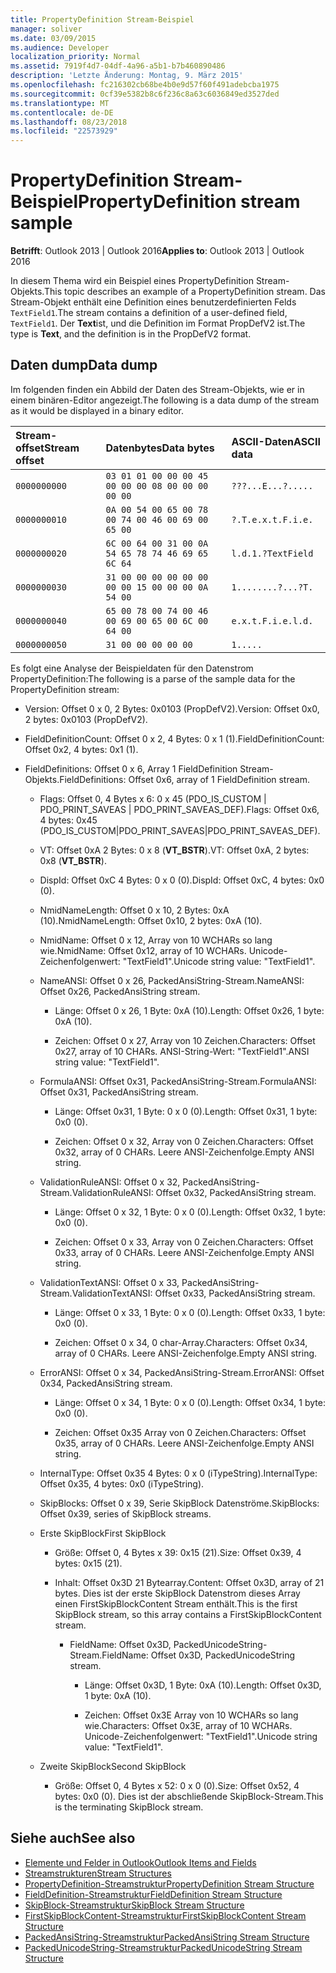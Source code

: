 ```yaml
---
title: PropertyDefinition Stream-Beispiel
manager: soliver
ms.date: 03/09/2015
ms.audience: Developer
localization_priority: Normal
ms.assetid: 7919f4d7-04df-4a96-a5b1-b7b460890486
description: 'Letzte Änderung: Montag, 9. März 2015'
ms.openlocfilehash: fc216302cb68be4b0e9d57f60f491adebcba1975
ms.sourcegitcommit: 0cf39e5382b8c6f236c8a63c6036849ed3527ded
ms.translationtype: MT
ms.contentlocale: de-DE
ms.lasthandoff: 08/23/2018
ms.locfileid: "22573929"
---
```

# <a name="propertydefinition-stream-sample"></a><span data-ttu-id="63939-103">PropertyDefinition Stream-Beispiel</span><span class="sxs-lookup"><span data-stu-id="63939-103">PropertyDefinition stream sample</span></span>

<span data-ttu-id="63939-104">**Betrifft**: Outlook 2013 | Outlook 2016</span><span class="sxs-lookup"><span data-stu-id="63939-104">**Applies to**: Outlook 2013 | Outlook 2016</span></span> 
  
<span data-ttu-id="63939-105">In diesem Thema wird ein Beispiel eines PropertyDefinition Stream-Objekts.</span><span class="sxs-lookup"><span data-stu-id="63939-105">This topic describes an example of a PropertyDefinition stream.</span></span> <span data-ttu-id="63939-106">Das Stream-Objekt enthält eine Definition eines benutzerdefinierten Felds `TextField1`.</span><span class="sxs-lookup"><span data-stu-id="63939-106">The stream contains a definition of a user-defined field,  `TextField1`.</span></span> <span data-ttu-id="63939-107">Der **Text**ist, und die Definition im Format PropDefV2 ist.</span><span class="sxs-lookup"><span data-stu-id="63939-107">The type is **Text**, and the definition is in the PropDefV2 format.</span></span>
  
## <a name="data-dump"></a><span data-ttu-id="63939-108">Daten dump</span><span class="sxs-lookup"><span data-stu-id="63939-108">Data dump</span></span>

<span data-ttu-id="63939-109">Im folgenden finden ein Abbild der Daten des Stream-Objekts, wie er in einem binären-Editor angezeigt.</span><span class="sxs-lookup"><span data-stu-id="63939-109">The following is a data dump of the stream as it would be displayed in a binary editor.</span></span>
  
|<span data-ttu-id="63939-110">Stream-offset</span><span class="sxs-lookup"><span data-stu-id="63939-110">Stream offset</span></span>|<span data-ttu-id="63939-111">Datenbytes</span><span class="sxs-lookup"><span data-stu-id="63939-111">Data bytes</span></span>|<span data-ttu-id="63939-112">ASCII-Daten</span><span class="sxs-lookup"><span data-stu-id="63939-112">ASCII data</span></span>|
|:-----|:-----|:-----|
| `0000000000` <br/> | `03 01 01 00 00 00 45 00 00 00 08 00 00 00 00 00` <br/> | `???...E...?.....` <br/> |
| `0000000010` <br/> | `0A 00 54 00 65 00 78 00 74 00 46 00 69 00 65 00` <br/> | `?.T.e.x.t.F.i.e.` <br/> |
| `0000000020` <br/> | `6C 00 64 00 31 00 0A 54 65 78 74 46 69 65 6C 64` <br/> | `l.d.1.?TextField` <br/> |
| `0000000030` <br/> | `31 00 00 00 00 00 00 00 00 15 00 00 00 0A 54 00` <br/> | `1........?...?T.` <br/> |
| `0000000040` <br/> | `65 00 78 00 74 00 46 00 69 00 65 00 6C 00 64 00` <br/> | `e.x.t.F.i.e.l.d.` <br/> |
| `0000000050` <br/> | `31 00 00 00 00 00` <br/> | `1.....` <br/> |
   
<span data-ttu-id="63939-113">Es folgt eine Analyse der Beispieldaten für den Datenstrom PropertyDefinition:</span><span class="sxs-lookup"><span data-stu-id="63939-113">The following is a parse of the sample data for the PropertyDefinition stream:</span></span>
  
- <span data-ttu-id="63939-114">Version: Offset 0 x 0, 2 Bytes: 0x0103 (PropDefV2).</span><span class="sxs-lookup"><span data-stu-id="63939-114">Version: Offset 0x0, 2 bytes: 0x0103 (PropDefV2).</span></span>
    
- <span data-ttu-id="63939-115">FieldDefinitionCount: Offset 0 x 2, 4 Bytes: 0 x 1 (1).</span><span class="sxs-lookup"><span data-stu-id="63939-115">FieldDefinitionCount: Offset 0x2, 4 bytes: 0x1 (1).</span></span>
    
- <span data-ttu-id="63939-116">FieldDefinitions: Offset 0 x 6, Array 1 FieldDefinition Stream-Objekts.</span><span class="sxs-lookup"><span data-stu-id="63939-116">FieldDefinitions: Offset 0x6, array of 1 FieldDefinition stream.</span></span>
    
  - <span data-ttu-id="63939-117">Flags: Offset 0, 4 Bytes x 6: 0 x 45 (PDO_IS_CUSTOM | PDO_PRINT_SAVEAS | PDO_PRINT_SAVEAS_DEF).</span><span class="sxs-lookup"><span data-stu-id="63939-117">Flags: Offset 0x6, 4 bytes: 0x45 (PDO_IS_CUSTOM|PDO_PRINT_SAVEAS|PDO_PRINT_SAVEAS_DEF).</span></span>
    
  - <span data-ttu-id="63939-118">VT: Offset 0xA 2 Bytes: 0 x 8 (**VT_BSTR**).</span><span class="sxs-lookup"><span data-stu-id="63939-118">VT: Offset 0xA, 2 bytes: 0x8 (**VT_BSTR**).</span></span>
    
  - <span data-ttu-id="63939-119">DispId: Offset 0xC 4 Bytes: 0 x 0 (0).</span><span class="sxs-lookup"><span data-stu-id="63939-119">DispId: Offset 0xC, 4 bytes: 0x0 (0).</span></span>
    
  - <span data-ttu-id="63939-120">NmidNameLength: Offset 0 x 10, 2 Bytes: 0xA (10).</span><span class="sxs-lookup"><span data-stu-id="63939-120">NmidNameLength: Offset 0x10, 2 bytes: 0xA (10).</span></span>
    
  - <span data-ttu-id="63939-121">NmidName: Offset 0 x 12, Array von 10 WCHARs so lang wie.</span><span class="sxs-lookup"><span data-stu-id="63939-121">NmidName: Offset 0x12, array of 10 WCHARs.</span></span> <span data-ttu-id="63939-122">Unicode-Zeichenfolgenwert: "TextField1".</span><span class="sxs-lookup"><span data-stu-id="63939-122">Unicode string value: "TextField1".</span></span>
    
  - <span data-ttu-id="63939-123">NameANSI: Offset 0 x 26, PackedAnsiString-Stream.</span><span class="sxs-lookup"><span data-stu-id="63939-123">NameANSI: Offset 0x26, PackedAnsiString stream.</span></span>
    
    - <span data-ttu-id="63939-124">Länge: Offset 0 x 26, 1 Byte: 0xA (10).</span><span class="sxs-lookup"><span data-stu-id="63939-124">Length: Offset 0x26, 1 byte: 0xA (10).</span></span>
      
    - <span data-ttu-id="63939-125">Zeichen: Offset 0 x 27, Array von 10 Zeichen.</span><span class="sxs-lookup"><span data-stu-id="63939-125">Characters: Offset 0x27, array of 10 CHARs.</span></span> <span data-ttu-id="63939-126">ANSI-String-Wert: "TextField1".</span><span class="sxs-lookup"><span data-stu-id="63939-126">ANSI string value: "TextField1".</span></span>
    
  - <span data-ttu-id="63939-127">FormulaANSI: Offset 0x31, PackedAnsiString-Stream.</span><span class="sxs-lookup"><span data-stu-id="63939-127">FormulaANSI: Offset 0x31, PackedAnsiString stream.</span></span>
    
    - <span data-ttu-id="63939-128">Länge: Offset 0x31, 1 Byte: 0 x 0 (0).</span><span class="sxs-lookup"><span data-stu-id="63939-128">Length: Offset 0x31, 1 byte: 0x0 (0).</span></span>
      
    - <span data-ttu-id="63939-129">Zeichen: Offset 0 x 32, Array von 0 Zeichen.</span><span class="sxs-lookup"><span data-stu-id="63939-129">Characters: Offset 0x32, array of 0 CHARs.</span></span> <span data-ttu-id="63939-130">Leere ANSI-Zeichenfolge.</span><span class="sxs-lookup"><span data-stu-id="63939-130">Empty ANSI string.</span></span>
    
  - <span data-ttu-id="63939-131">ValidationRuleANSI: Offset 0 x 32, PackedAnsiString-Stream.</span><span class="sxs-lookup"><span data-stu-id="63939-131">ValidationRuleANSI: Offset 0x32, PackedAnsiString stream.</span></span>
    
    - <span data-ttu-id="63939-132">Länge: Offset 0 x 32, 1 Byte: 0 x 0 (0).</span><span class="sxs-lookup"><span data-stu-id="63939-132">Length: Offset 0x32, 1 byte: 0x0 (0).</span></span>
      
    - <span data-ttu-id="63939-133">Zeichen: Offset 0 x 33, Array von 0 Zeichen.</span><span class="sxs-lookup"><span data-stu-id="63939-133">Characters: Offset 0x33, array of 0 CHARs.</span></span> <span data-ttu-id="63939-134">Leere ANSI-Zeichenfolge.</span><span class="sxs-lookup"><span data-stu-id="63939-134">Empty ANSI string.</span></span>
    
  - <span data-ttu-id="63939-135">ValidationTextANSI: Offset 0 x 33, PackedAnsiString-Stream.</span><span class="sxs-lookup"><span data-stu-id="63939-135">ValidationTextANSI: Offset 0x33, PackedAnsiString stream.</span></span>
    
    - <span data-ttu-id="63939-136">Länge: Offset 0 x 33, 1 Byte: 0 x 0 (0).</span><span class="sxs-lookup"><span data-stu-id="63939-136">Length: Offset 0x33, 1 byte: 0x0 (0).</span></span>
      
    - <span data-ttu-id="63939-137">Zeichen: Offset 0 x 34, 0 char-Array.</span><span class="sxs-lookup"><span data-stu-id="63939-137">Characters: Offset 0x34, array of 0 CHARs.</span></span> <span data-ttu-id="63939-138">Leere ANSI-Zeichenfolge.</span><span class="sxs-lookup"><span data-stu-id="63939-138">Empty ANSI string.</span></span>
    
  - <span data-ttu-id="63939-139">ErrorANSI: Offset 0 x 34, PackedAnsiString-Stream.</span><span class="sxs-lookup"><span data-stu-id="63939-139">ErrorANSI: Offset 0x34, PackedAnsiString stream.</span></span>
    
    - <span data-ttu-id="63939-140">Länge: Offset 0 x 34, 1 Byte: 0 x 0 (0).</span><span class="sxs-lookup"><span data-stu-id="63939-140">Length: Offset 0x34, 1 byte: 0x0 (0).</span></span>
      
    - <span data-ttu-id="63939-141">Zeichen: Offset 0x35 Array von 0 Zeichen.</span><span class="sxs-lookup"><span data-stu-id="63939-141">Characters: Offset 0x35, array of 0 CHARs.</span></span> <span data-ttu-id="63939-142">Leere ANSI-Zeichenfolge.</span><span class="sxs-lookup"><span data-stu-id="63939-142">Empty ANSI string.</span></span>
    
  - <span data-ttu-id="63939-143">InternalType: Offset 0x35 4 Bytes: 0 x 0 (iTypeString).</span><span class="sxs-lookup"><span data-stu-id="63939-143">InternalType: Offset 0x35, 4 bytes: 0x0 (iTypeString).</span></span>
    
  - <span data-ttu-id="63939-144">SkipBlocks: Offset 0 x 39, Serie SkipBlock Datenströme.</span><span class="sxs-lookup"><span data-stu-id="63939-144">SkipBlocks: Offset 0x39, series of SkipBlock streams.</span></span>
    
  - <span data-ttu-id="63939-145">Erste SkipBlock</span><span class="sxs-lookup"><span data-stu-id="63939-145">First SkipBlock</span></span>
    
    - <span data-ttu-id="63939-146">Größe: Offset 0, 4 Bytes x 39: 0x15 (21).</span><span class="sxs-lookup"><span data-stu-id="63939-146">Size: Offset 0x39, 4 bytes: 0x15 (21).</span></span>
      
    - <span data-ttu-id="63939-147">Inhalt: Offset 0x3D 21 Bytearray.</span><span class="sxs-lookup"><span data-stu-id="63939-147">Content: Offset 0x3D, array of 21 bytes.</span></span> <span data-ttu-id="63939-148">Dies ist der erste SkipBlock Datenstrom dieses Array einen FirstSkipBlockContent Stream enthält.</span><span class="sxs-lookup"><span data-stu-id="63939-148">This is the first SkipBlock stream, so this array contains a FirstSkipBlockContent stream.</span></span>
      
      - <span data-ttu-id="63939-149">FieldName: Offset 0x3D, PackedUnicodeString-Stream.</span><span class="sxs-lookup"><span data-stu-id="63939-149">FieldName: Offset 0x3D, PackedUnicodeString stream.</span></span>
        
        - <span data-ttu-id="63939-150">Länge: Offset 0x3D, 1 Byte: 0xA (10).</span><span class="sxs-lookup"><span data-stu-id="63939-150">Length: Offset 0x3D, 1 byte: 0xA (10).</span></span>
          
        - <span data-ttu-id="63939-151">Zeichen: Offset 0x3E Array von 10 WCHARs so lang wie.</span><span class="sxs-lookup"><span data-stu-id="63939-151">Characters: Offset 0x3E, array of 10 WCHARs.</span></span> <span data-ttu-id="63939-152">Unicode-Zeichenfolgenwert: "TextField1".</span><span class="sxs-lookup"><span data-stu-id="63939-152">Unicode string value: "TextField1".</span></span>
    
  - <span data-ttu-id="63939-153">Zweite SkipBlock</span><span class="sxs-lookup"><span data-stu-id="63939-153">Second SkipBlock</span></span>
    
    - <span data-ttu-id="63939-154">Größe: Offset 0, 4 Bytes x 52: 0 x 0 (0).</span><span class="sxs-lookup"><span data-stu-id="63939-154">Size: Offset 0x52, 4 bytes: 0x0 (0).</span></span> <span data-ttu-id="63939-155">Dies ist der abschließende SkipBlock-Stream.</span><span class="sxs-lookup"><span data-stu-id="63939-155">This is the terminating SkipBlock stream.</span></span>
    
## <a name="see-also"></a><span data-ttu-id="63939-156">Siehe auch</span><span class="sxs-lookup"><span data-stu-id="63939-156">See also</span></span>

- [<span data-ttu-id="63939-157">Elemente und Felder in Outlook</span><span class="sxs-lookup"><span data-stu-id="63939-157">Outlook Items and Fields</span></span>](outlook-items-and-fields.md)
- [<span data-ttu-id="63939-158">Streamstrukturen</span><span class="sxs-lookup"><span data-stu-id="63939-158">Stream Structures</span></span>](stream-structures.md)
- [<span data-ttu-id="63939-159">PropertyDefinition-Streamstruktur</span><span class="sxs-lookup"><span data-stu-id="63939-159">PropertyDefinition Stream Structure</span></span>](propertydefinition-stream-structure.md)
- [<span data-ttu-id="63939-160">FieldDefinition-Streamstruktur</span><span class="sxs-lookup"><span data-stu-id="63939-160">FieldDefinition Stream Structure</span></span>](fielddefinition-stream-structure.md)
- [<span data-ttu-id="63939-161">SkipBlock-Streamstruktur</span><span class="sxs-lookup"><span data-stu-id="63939-161">SkipBlock Stream Structure</span></span>](skipblock-stream-structure.md)
- [<span data-ttu-id="63939-162">FirstSkipBlockContent-Streamstruktur</span><span class="sxs-lookup"><span data-stu-id="63939-162">FirstSkipBlockContent Stream Structure</span></span>](firstskipblockcontent-stream-structure.md)
- [<span data-ttu-id="63939-163">PackedAnsiString-Streamstruktur</span><span class="sxs-lookup"><span data-stu-id="63939-163">PackedAnsiString Stream Structure</span></span>](packedansistring-stream-structure.md)
- [<span data-ttu-id="63939-164">PackedUnicodeString-Streamstruktur</span><span class="sxs-lookup"><span data-stu-id="63939-164">PackedUnicodeString Stream Structure</span></span>](packedunicodestring-stream-structure.md)

